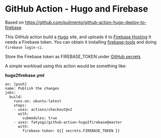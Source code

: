 # GitHub Action - Hugo and Firebase

Based on https://github.com/pulimento/github-action-hugo-deploy-to-firebase

This GitHub action build a [Hugo](https://gohugo.io) site, and uploads it to [Firebase Hosting](https://firebase.google.com/docs/hosting/)
It needs a Firebase token. You can obtain it installing [firebase-tools](https://github.com/firebase/firebase-tools) and doing `firebase login-ci`.

Store the Firebase token as FIREBASE_TOKEN under [GitHub secrets](https://help.github.com/es/articles/virtual-environments-for-github-actions#naming-conventions)

A simple workload using this action would be something like:

**hugo2firebase.yml**

````  
on: [push]
name: Publish the changes
jobs:
  build:
    runs-on: ubuntu-latest
    steps:
    - uses: actions/checkout@v2
      with:
        submodules: true
    - uses: fatyogi/github-action-hugo2firebase@master
      with:
        firebase-token: ${{ secrets.FIREBASE_TOKEN }}
````

